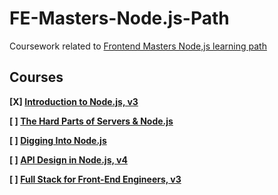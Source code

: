 # FE-Masters-Node.js-Path
Coursework related to [Frontend Masters Node,js learning path](https://frontendmasters.com/learn/node-js/)

## Courses
**[X] [Introduction to Node.js, v3](https://frontendmasters.com/courses/node-js-v3/)**

**[ ] [The Hard Parts of Servers & Node.js](https://frontendmasters.com/courses/servers-node-js/)**

**[ ] [Digging Into Node.js](https://frontendmasters.com/courses/digging-into-node/)**

**[ ] [API Design in Node.js, v4](https://frontendmasters.com/courses/api-design-nodejs-v4/)**

**[ ] [Full Stack for Front-End Engineers, v3](https://frontendmasters.com/courses/fullstack-v3/)**
